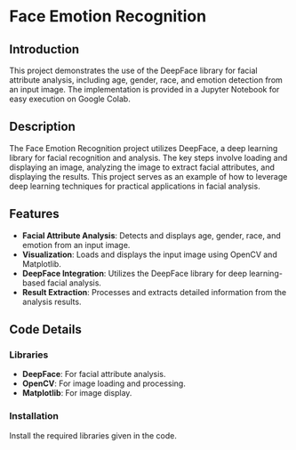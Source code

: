 # Face Emotion Recognition

## Introduction

This project demonstrates the use of the DeepFace library for facial attribute analysis, including age, gender, race, and emotion detection from an input image. The implementation is provided in a Jupyter Notebook for easy execution on Google Colab.

## Description

The Face Emotion Recognition project utilizes DeepFace, a deep learning library for facial recognition and analysis. The key steps involve loading and displaying an image, analyzing the image to extract facial attributes, and displaying the results. This project serves as an example of how to leverage deep learning techniques for practical applications in facial analysis.

## Features

- **Facial Attribute Analysis**: Detects and displays age, gender, race, and emotion from an input image.
- **Visualization**: Loads and displays the input image using OpenCV and Matplotlib.
- **DeepFace Integration**: Utilizes the DeepFace library for deep learning-based facial analysis.
- **Result Extraction**: Processes and extracts detailed information from the analysis results.

## Code Details

### Libraries

- **DeepFace**: For facial attribute analysis.
- **OpenCV**: For image loading and processing.
- **Matplotlib**: For image display.

### Installation

Install the required libraries given in the code.
